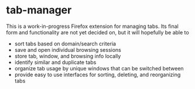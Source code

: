 # tab-manager

This is a work-in-progress Firefox extension for managing tabs. Its final form and functionality are not yet decided on, but it will hopefully be able to

* sort tabs based on domain/search criteria
* save and open individual browsing sessions
* store tab, window, and browsing info locally
* identify similar and duplicate tabs
* organize tab usage by unique windows that can be switched between
* provide easy to use interfaces for sorting, deleting, and reorganizing tabs
